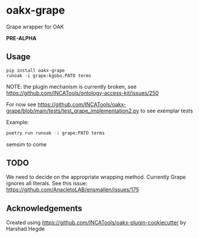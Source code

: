 # oakx-grape

Grape wrapper for OAK

**PRE-ALPHA**

## Usage

```
pip install oakx-grape
runoak -i grape:kgobo.PATO terms
```

NOTE: the plugin mechanism is currently broken, see https://github.com/INCATools/ontology-access-kit/issues/250

For now see https://github.com/INCATools/oakx-grape/blob/main/tests/test_grape_implementation2.py to see exemplar tests

Example:

```bash
poetry run runoak -i grape:PATO terms
```

semsim to come

## TODO

We need to decide on the appropriate wrapping method. Currently Grape ignores all literals. See this issue: https://github.com/AnacletoLAB/ensmallen/issues/175

## Acknowledgements

Created using https://github.com/INCATools/oakx-plugin-cookiecutter by Harshad Hegde

